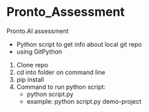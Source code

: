 # Pronto_Assessment
Pronto.AI assessment
- Python script to get info about local git repo
- using GitPython


1. Clone repo
2. cd into folder on command line
3. pip install 
4. Command to run python script:
    - python script.py <git-directory-name>
    - example: python script.py demo-project



